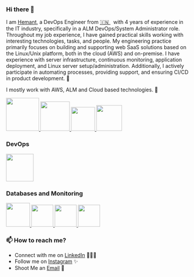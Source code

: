 ### Hi there 👋

<!--
**Hemant-Tiwari** is a ✨ _special_ ✨ repository because its `README.md` (this file) appears on your GitHub profile.
-->

I am [Hemant](https://www.linkedin.com/in/hemant-tiwari-baa80b11a/), a DevOps Engineer from [🇮🇳 ](https://en.wikipedia.org/wiki/India)&nbsp; with 4 years of experience in the IT industry, specifically in a ALM DevOps/System Administrator role. Throughout my job experience, I have gained practical skills  working with interesting technologies, tasks, and people. My engineering practice primarily focuses on  building and supporting web SaaS solutions based on the Linux/Unix platform, both in the cloud (AWS)  and on-premise. I have experience with server infrastructure, continuous monitoring, application  deployment, and Linux server setup/administration. Additionally, I actively participate in automating processes, providing support, and ensuring CI/CD in product development. 🎯

I mostly work with AWS, ALM and Cloud based technologies. 🚀


<p float="left">
  <a href="https://python.org/" target="_blank" >
    <img src="https://media1.giphy.com/media/KAq5w47R9rmTuvWOWa/giphy.gif"  height="90" />
  </a>
  <a href="https://www.docker.com/" target="_blank" >
    <img src="https://raw.githubusercontent.com/itsksaurabh/itsksaurabh/master/assets/docker.gif"  height="80" /> 
  </a>
  <a href="https://docs.gitlab.com/ee/ci/" target="_blank" >
    <img src="https://raw.githubusercontent.com/itsksaurabh/itsksaurabh/master/assets/cicd.gif"  height="65" />
  </a>
  <a href="https://www.w3.org/wiki/The_web_standards_model_-_HTML_CSS_and_JavaScript" target="_blank" >
    <img src="https://raw.githubusercontent.com/itsksaurabh/itsksaurabh/master/assets/html-css-js.png" height="70" />
  </a>
 </p>
  
### DevOps
  
 <p float="left">
  <a href="https://aws.amazon.com/" target="_blank" >
    <img src="https://raw.githubusercontent.com/itsksaurabh/itsksaurabh/master/assets/aws.gif"  height="75" />
  </a>
 </p>
  
### Databases and Monitoring
  
  <a href="https://prometheus.io/" target="_blank" >
    <img src="https://raw.githubusercontent.com/itsksaurabh/itsksaurabh/master/assets/prometheus.gif" height="65" />
  </a>
  <a href="https://www.influxdata.com/" target="_blank" >
    <img src="https://raw.githubusercontent.com/itsksaurabh/itsksaurabh/master/assets/influxdata.gif" height="60" />
  </a>
    <a href="https://www.postgresql.org" target="_blank" >
    <img src="https://www.postgresql.org/media/img/about/press/elephant.png" height="60" />
  </a>
  </a>
    <a href="https://www.mongodb.com/" target="_blank" >
    <img src="https://www.logolynx.com/images/logolynx/cf/cf72126a3551b816d617a06ffb01388b.png" height="60" />
  </a>
  
</p>


### 📫 How to reach me?

 - Connect with me on [LinkedIn](https://www.linkedin.com/in/hemant-tiwari-baa80b11a/) 👨🏻‍💻
 - Follow me on [Instagram](https://www.instagram.com) ✨
 - Shoot Me an [Email](mailto:hemant.tiwary25@gmail.com) 💌
